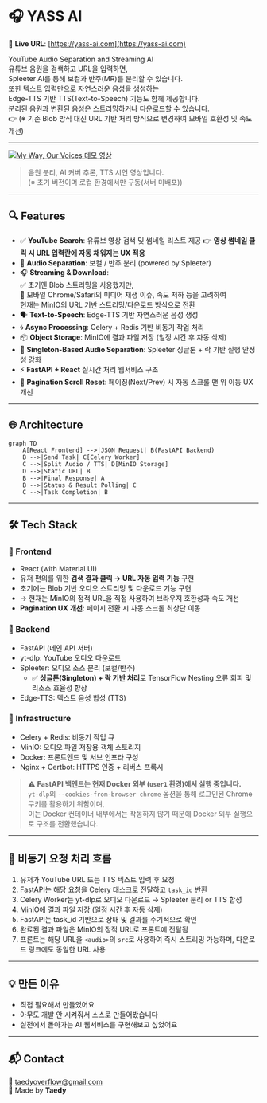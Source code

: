 
# 🎧 YASS AI

🔗 **Live URL**: [https://yass-ai.com](https://yass-ai.com)

YouTube Audio Separation and Streaming AI  
유튜브 음원을 검색하고 URL을 입력하면,  
Spleeter AI를 통해 보컬과 반주(MR)를 분리할 수 있습니다.  
또한 텍스트 입력만으로 자연스러운 음성을 생성하는  
Edge-TTS 기반 TTS(Text-to-Speech) 기능도 함께 제공합니다.  
분리된 음원과 변환된 음성은 스트리밍하거나 다운로드할 수 있습니다.  
👉 (※ 기존 Blob 방식 대신 URL 기반 처리 방식으로 변경하여 모바일 호환성 및 속도 개선)

---

[![My Way, Our Voices 데모 영상](http://img.youtube.com/vi/xch2Lzt14x4/0.jpg)](https://youtu.be/xch2Lzt14x4)

> 음원 분리, AI 커버 추론, TTS 시연 영상입니다.  
> (※ 초기 버전이며 로컬 환경에서만 구동(서버 미배포))

---

## 🔍 Features

- ✅ **YouTube Search**: 유튜브 영상 검색 및 썸네일 리스트 제공
  👉 **영상 썸네일 클릭 시 URL 입력란에 자동 채워지는 UX 적용**
- 🎤 **Audio Separation**: 보컬 / 반주 분리 (powered by Spleeter)
- 🎧 **Streaming & Download**:  
  ✅ 초기엔 Blob 스트리밍을 사용했지만,  
  📱 모바일 Chrome/Safari의 미디어 재생 이슈, 속도 저하 등을 고려하여  
  현재는 MinIO의 URL 기반 스트리밍/다운로드 방식으로 전환
- 🗣️ **Text-to-Speech**: Edge-TTS 기반 자연스러운 음성 생성
- 🌀 **Async Processing**: Celery + Redis 기반 비동기 작업 처리
- 📦 **Object Storage**: MinIO에 결과 파일 저장 (일정 시간 후 자동 삭제)
- 🔁 **Singleton-Based Audio Separation**: Spleeter 싱글톤 + 락 기반 실행 안정성 강화
- ⚡ **FastAPI + React** 실시간 처리 웹서비스 구조
- 🔄 **Pagination Scroll Reset**: 페이징(Next/Prev) 시 자동 스크롤 맨 위 이동 UX 개선

---

## 🌐 Architecture

```mermaid
graph TD
    A[React Frontend] -->|JSON Request| B(FastAPI Backend)
    B -->|Send Task| C[Celery Worker]
    C -->|Split Audio / TTS| D[MinIO Storage]
    D -->|Static URL| B
    B -->|Final Response| A
    B -->|Status & Result Polling| C
    C -->|Task Completion| B
```

---

## 🛠️ Tech Stack

### 🔹 Frontend

- React (with Material UI)
- 유저 편의를 위한 **검색 결과 클릭 → URL 자동 입력 기능** 구현
- 초기에는 Blob 기반 오디오 스트리밍 및 다운로드 기능 구현
- → 현재는 MinIO의 정적 URL을 직접 사용하여 브라우저 호환성과 속도 개선
- **Pagination UX 개선**: 페이지 전환 시 자동 스크롤 최상단 이동

### 🔹 Backend

- FastAPI (메인 API 서버)
- yt-dlp: YouTube 오디오 다운로드
- Spleeter: 오디오 소스 분리 (보컬/반주)
  - ✅ **싱글톤(Singleton) + 락 기반 처리**로 TensorFlow Nesting 오류 회피 및 리소스 효율성 향상
- Edge-TTS: 텍스트 음성 합성 (TTS)

### 🔹 Infrastructure

- Celery + Redis: 비동기 작업 큐
- MinIO: 오디오 파일 저장용 객체 스토리지
- Docker: 프론트엔드 및 서브 인프라 구성
- Nginx + Certbot: HTTPS 인증 + 리버스 프록시

> ⚠️ **FastAPI 백엔드는 현재 Docker 외부 (`user1` 환경)에서 실행 중입니다.**  
> `yt-dlp`의 `--cookies-from-browser chrome` 옵션을 통해 로그인된 Chrome 쿠키를 활용하기 위함이며,  
> 이는 Docker 컨테이너 내부에서는 작동하지 않기 때문에 Docker 외부 실행으로 구조를 전환했습니다.

---

## 🔁 비동기 요청 처리 흐름

1. 유저가 YouTube URL 또는 TTS 텍스트 입력 후 요청  
2. FastAPI는 해당 요청을 Celery 태스크로 전달하고 `task_id` 반환  
3. Celery Worker는 yt-dlp로 오디오 다운로드 → Spleeter 분리 or TTS 합성  
4. MinIO에 결과 파일 저장 (일정 시간 후 자동 삭제)  
5. FastAPI는 task_id 기반으로 상태 및 결과를 주기적으로 확인  
6. 완료된 결과 파일은 MinIO의 정적 URL로 프론트에 전달됨  
7. 프론트는 해당 URL을 `<audio>`의 `src`로 사용하여 즉시 스트리밍 가능하며, 다운로드 링크에도 동일한 URL 사용

---

## 💡 만든 이유

- 직접 필요해서 만들었어요  
- 아무도 개발 안 시켜줘서 스스로 만들어봤습니다  
- 실전에서 돌아가는 AI 웹서비스를 구현해보고 싶었어요

---

## 📬 Contact

📧 [taedyoverflow@gmail.com](mailto:taedyoverflow@gmail.com)  
🧠 Made by **Taedy**
